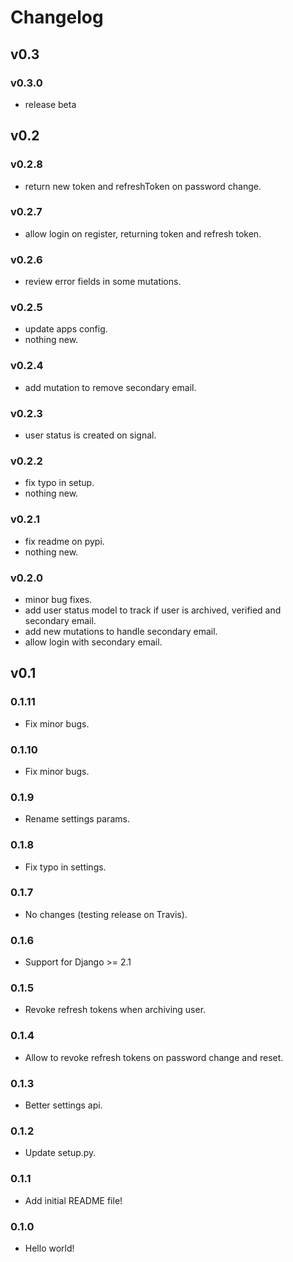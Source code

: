 # Changelog


## v0.3

### v0.3.0

- release beta


## v0.2

### v0.2.8
- return new token and refreshToken on password change.


### v0.2.7
- allow login on register, returning token and refresh token.


### v0.2.6
- review error fields in some mutations.


### v0.2.5
- update apps config.
- nothing new.


### v0.2.4
- add mutation to remove secondary email.


### v0.2.3
- user status is created on signal.


### v0.2.2
- fix typo in setup.
- nothing new.


### v0.2.1
- fix readme on pypi.
- nothing new.


### v0.2.0
- minor bug fixes.
- add user status model to track if user is archived, verified and secondary email.
- add new mutations to handle secondary email.
- allow login with secondary email.



## v0.1

### 0.1.11
- Fix minor bugs.


### 0.1.10
- Fix minor bugs.


### 0.1.9
- Rename settings params.


### 0.1.8

- Fix typo in settings.


### 0.1.7

- No changes (testing release on Travis).


### 0.1.6

- Support for Django >= 2.1


### 0.1.5

- Revoke refresh tokens when archiving user.


### 0.1.4

- Allow to revoke refresh tokens on password change and reset.


### 0.1.3

- Better settings api.


### 0.1.2

- Update setup.py.


### 0.1.1

- Add initial README file!


### 0.1.0

- Hello world!
